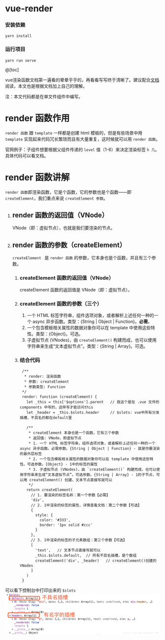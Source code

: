 # vue-render

### 安装依赖
```
yarn install
```

### 运行项目
```
yarn run serve
```

@[toc]  

vue渲染函数文档第一遍看的晕晕乎乎的，再看看写写终于清晰了。建议配合[文档](https://cn.vuejs.org/v2/guide/render-function.html)阅读，本文也是根据文档加上自己的理解。

注：本文代码都是在单文件组件中编写。

# render 函数作用

`render 函数` 跟 `template` 一样都是创建 html 模板的，但是有些场景中用 `template` 实现起来代码冗长繁琐而且有大量重复，这时候就可以用 `render 函数`。

官网例子：子组件想要根据父组件传递的 `level` 值（1-6）来决定渲染标签 `h 几`。具体代码可以看文档。

# render 函数讲解

`render 函数`即渲染函数，它是个函数，它的参数也是个函数——即 `createElement`，我们重点来说 `createElement 参数`。

1. ## render 函数的返回值（VNode）

    VNode（即：虚拟节点），也就是我们要渲染的节点。

2. ## render 函数的参数（createElement）

    `createElement ` 是 `render 函数` 的参数，它本身也是个函数，并且有三个参数。

    1. ### createElement 函数的返回值（VNode）

        createElement 函数的返回值是 VNode（即：虚拟节点）。

    2. ### createElement 函数的参数（三个）
    
        1. 一个 HTML 标签字符串，组件选项对象，或者解析上述任何一种的一个 async 异步函数。类型：{String | Object | Function}。**必需**。
        2. 一个包含模板相关属性的数据对象你可以在 template 中使用这些特性。类型：{Object}。可选。
        3. 子虚拟节点 (VNodes)，由 `createElement()` 构建而成，也可以使用字符串来生成“文本虚拟节点”。类型：{String | Array}。可选。
    
    3. ### 结合代码
    
            /**
             * render: 渲染函数
             * 参数: createElement
             * 参数类型: Function
            */
            render: function (createElement) {
              let _this = this['$options'].parent   // 我这个是在 .vue 文件的 components 中写的，这样写才能访问this
              let _header = _this.$slots.header     // $slots: vue中所有分发插槽，不具名的都在default里
            
              /**
               * createElement 本身也是一个函数，它有三个参数
               * 返回值: VNode，即虚拟节点
               * 1. 一个 HTML 标签字符串，组件选项对象，或者解析上述任何一种的一个 async 异步函数。必需参数。{String | Object | Function} - 就是你要渲染的最外层标签
               * 2. 一个包含模板相关属性的数据对象你可以在 template 中使用这些特性。可选参数。{Object} - 1中的标签的属性
               * 3. 子虚拟节点 (VNodes)，由 `createElement()` 构建而成，也可以使用字符串来生成“文本虚拟节点”。可选参数。{String | Array} - 1的子节点，可以用 createElement() 创建，文本节点直接写就可以
               */
              return createElement(       
                // 1. 要渲染的标签名称：第一个参数【必需】      
                'div',   
                // 2. 1中渲染的标签的属性，详情查看文档：第二个参数【可选】
                {
                  style: {
                    color: '#333',
                    border: '1px solid #ccc'
                  }
                },
                // 3. 1中渲染的标签的子元素数组：第三个参数【可选】
                [
                  'text',   // 文本节点直接写就可以
                  _this.$slots.default,  // 所有不具名插槽，是个数组
                  createElement('div', _header)   // createElement()创建的VNodes
                ]
              )
            }

可以看下控制台中打印出来的 `$slots`
![控制台打印数据](./src/assets/log.png)


